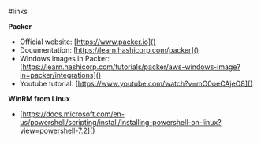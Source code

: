 #links

**Packer**

- Official website: [https://www.packer.io]()
- Documentation: [https://learn.hashicorp.com/packer]()
- Windows images in Packer: [https://learn.hashicorp.com/tutorials/packer/aws-windows-image?in=packer/integrations]()
- Youtube tutorial: [https://www.youtube.com/watch?v=mO0oeCAjeO8]()

**WinRM from Linux**

- [https://docs.microsoft.com/en-us/powershell/scripting/install/installing-powershell-on-linux?view=powershell-7.2]()
